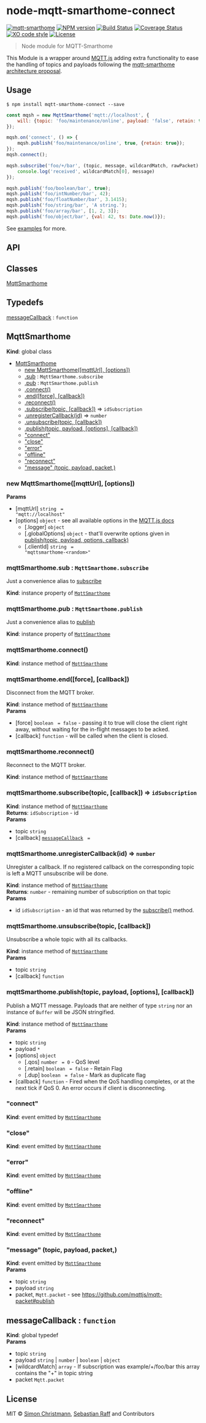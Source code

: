 # node-mqtt-smarthome-connect

[![mqtt-smarthome](https://img.shields.io/badge/mqtt-smarthome-blue.svg)](https://github.com/mqtt-smarthome/mqtt-smarthome)
[![NPM version](https://badge.fury.io/js/mqtt-smarthome-connect.svg)](http://badge.fury.io/js/mqtt-smarthome-connect)
[![Build Status](https://travis-ci.org/dersimn/node-mqtt-smarthome-connect.svg?branch=master)](https://travis-ci.org/dersimn/node-mqtt-smarthome-connect)
[![Coverage Status](https://coveralls.io/repos/github/dersimn/node-mqtt-smarthome-connect/badge.svg?branch=master)](https://coveralls.io/github/dersimn/node-mqtt-smarthome-connect?branch=master)
[![XO code style](https://img.shields.io/badge/code_style-XO-5ed9c7.svg)](https://github.com/sindresorhus/xo)
[![License][mit-badge]][mit-url]

> Node module for MQTT-Smarthome

This Module is a wrapper around [MQTT.js](https://github.com/mqtt.js/mqtt.js) adding extra functionality to ease the 
handling of topics and payloads following the 
[mqtt-smarthome architecture proposal](https://github.com/mqtt-smarthome/mqtt-smarthome). 


## Usage

`$ npm install mqtt-smarthome-connect --save`

```javascript
const mqsh = new MqttSmarthome('mqtt://localhost', {
    will: {topic: 'foo/maintenance/online', payload: 'false', retain: true}
});

mqsh.on('connect', () => {
    mqsh.publish('foo/maintenance/online', true, {retain: true});
});
mqsh.connect();

mqsh.subscribe('foo/+/bar', (topic, message, wildcardMatch, rawPacket) => {
    console.log('received', wildcardMatch[0], message)
});

mqsh.publish('foo/boolean/bar', true);
mqsh.publish('foo/intNumber/bar', 42);
mqsh.publish('foo/floatNumber/bar', 3.1415);
mqsh.publish('foo/string/bar', 'A string.');
mqsh.publish('foo/array/bar', [1, 2, 3]);
mqsh.publish('foo/object/bar', {val: 42, ts: Date.now()});
```

See [examples](/examples) for more.

## API

## Classes

<dl>
<dt><a href="#MqttSmarthome">MqttSmarthome</a></dt>
<dd></dd>
</dl>

## Typedefs

<dl>
<dt><a href="#messageCallback">messageCallback</a> : <code>function</code></dt>
<dd></dd>
</dl>

<a name="MqttSmarthome"></a>

## MqttSmarthome
**Kind**: global class  

* [MqttSmarthome](#MqttSmarthome)
    * [new MqttSmarthome([mqttUrl], [options])](#new_MqttSmarthome_new)
    * [.sub](#MqttSmarthome+sub) : <code>MqttSmarthome.subscribe</code>
    * [.pub](#MqttSmarthome+pub) : <code>MqttSmarthome.publish</code>
    * [.connect()](#MqttSmarthome+connect)
    * [.end([force], [callback])](#MqttSmarthome+end)
    * [.reconnect()](#MqttSmarthome+reconnect)
    * [.subscribe(topic, [callback])](#MqttSmarthome+subscribe) ⇒ <code>idSubscription</code>
    * [.unregisterCallback(id)](#MqttSmarthome+unregisterCallback) ⇒ <code>number</code>
    * [.unsubscribe(topic, [callback])](#MqttSmarthome+unsubscribe)
    * [.publish(topic, payload, [options], [callback])](#MqttSmarthome+publish)
    * ["connect"](#MqttSmarthome+event_connect)
    * ["close"](#MqttSmarthome+event_close)
    * ["error"](#MqttSmarthome+event_error)
    * ["offline"](#MqttSmarthome+event_offline)
    * ["reconnect"](#MqttSmarthome+event_reconnect)
    * ["message" (topic, payload, packet,)](#MqttSmarthome+event_message)

<a name="new_MqttSmarthome_new"></a>

### new MqttSmarthome([mqttUrl], [options])
**Params**

- [mqttUrl] <code>string</code> <code> = &quot;mqtt://localhost&quot;</code>
- [options] <code>object</code> - see all available options in the [MQTT.js docs](https://github.com/mqttjs/MQTT.js#client)
    - [.logger] <code>object</code>
    - [.globalOptions] <code>object</code> - that'll overwrite options given in [publish(topic, payload, options, callback)](#MqttSmarthome+publish)
    - [.clientId] <code>string</code> <code> = &quot;mqttsmarthome-&lt;random&gt;&quot;</code>

<a name="MqttSmarthome+sub"></a>

### mqttSmarthome.sub : <code>MqttSmarthome.subscribe</code>
Just a convenience alias to [subscribe](#MqttSmarthome+subscribe)

**Kind**: instance property of [<code>MqttSmarthome</code>](#MqttSmarthome)  
<a name="MqttSmarthome+pub"></a>

### mqttSmarthome.pub : <code>MqttSmarthome.publish</code>
Just a convenience alias to [publish](#MqttSmarthome+publish)

**Kind**: instance property of [<code>MqttSmarthome</code>](#MqttSmarthome)  
<a name="MqttSmarthome+connect"></a>

### mqttSmarthome.connect()
**Kind**: instance method of [<code>MqttSmarthome</code>](#MqttSmarthome)  
<a name="MqttSmarthome+end"></a>

### mqttSmarthome.end([force], [callback])
Disconnect from the MQTT broker.

**Kind**: instance method of [<code>MqttSmarthome</code>](#MqttSmarthome)  
**Params**

- [force] <code>boolean</code> <code> = false</code> - passing it to true will close the client right away, without waiting for the in-flight messages to be acked.
- [callback] <code>function</code> - will be called when the client is closed.

<a name="MqttSmarthome+reconnect"></a>

### mqttSmarthome.reconnect()
Reconnect to the MQTT broker.

**Kind**: instance method of [<code>MqttSmarthome</code>](#MqttSmarthome)  
<a name="MqttSmarthome+subscribe"></a>

### mqttSmarthome.subscribe(topic, [callback]) ⇒ <code>idSubscription</code>
**Kind**: instance method of [<code>MqttSmarthome</code>](#MqttSmarthome)  
**Returns**: <code>idSubscription</code> - id  
**Params**

- topic <code>string</code>
- [callback] [<code>messageCallback</code>](#messageCallback) <code> = </code>

<a name="MqttSmarthome+unregisterCallback"></a>

### mqttSmarthome.unregisterCallback(id) ⇒ <code>number</code>
Unregister a callback. If no registered callback on the corresponding topic is left a MQTT unsubscribe will be
done.

**Kind**: instance method of [<code>MqttSmarthome</code>](#MqttSmarthome)  
**Returns**: <code>number</code> - remaining number of subscription on that topic  
**Params**

- id <code>idSubscription</code> - an id that was returned by the [subscribe()](#MqttSmarthome+subscribe) method.

<a name="MqttSmarthome+unsubscribe"></a>

### mqttSmarthome.unsubscribe(topic, [callback])
Unsubscribe a whole topic with all its callbacks.

**Kind**: instance method of [<code>MqttSmarthome</code>](#MqttSmarthome)  
**Params**

- topic <code>string</code>
- [callback] <code>function</code>

<a name="MqttSmarthome+publish"></a>

### mqttSmarthome.publish(topic, payload, [options], [callback])
Publish a MQTT message. Payloads that are neither of type `string` nor an instance of `Buffer` will be JSON
stringified.

**Kind**: instance method of [<code>MqttSmarthome</code>](#MqttSmarthome)  
**Params**

- topic <code>string</code>
- payload <code>\*</code>
- [options] <code>object</code>
    - [.qos] <code>number</code> <code> = 0</code> - QoS level
    - [.retain] <code>boolean</code> <code> = false</code> - Retain Flag
    - [.dup] <code>boolean</code> <code> = false</code> - Mark as duplicate flag
- [callback] <code>function</code> - Fired when the QoS handling completes, or at the next tick if QoS 0. An error occurs if client is disconnecting.

<a name="MqttSmarthome+event_connect"></a>

### "connect"
**Kind**: event emitted by [<code>MqttSmarthome</code>](#MqttSmarthome)  
<a name="MqttSmarthome+event_close"></a>

### "close"
**Kind**: event emitted by [<code>MqttSmarthome</code>](#MqttSmarthome)  
<a name="MqttSmarthome+event_error"></a>

### "error"
**Kind**: event emitted by [<code>MqttSmarthome</code>](#MqttSmarthome)  
<a name="MqttSmarthome+event_offline"></a>

### "offline"
**Kind**: event emitted by [<code>MqttSmarthome</code>](#MqttSmarthome)  
<a name="MqttSmarthome+event_reconnect"></a>

### "reconnect"
**Kind**: event emitted by [<code>MqttSmarthome</code>](#MqttSmarthome)  
<a name="MqttSmarthome+event_message"></a>

### "message" (topic, payload, packet,)
**Kind**: event emitted by [<code>MqttSmarthome</code>](#MqttSmarthome)  
**Params**

- topic <code>string</code>
- payload <code>string</code>
- packet, <code>Mqtt.packet</code> - see https://github.com/mqttjs/mqtt-packet#publish

<a name="messageCallback"></a>

## messageCallback : <code>function</code>
**Kind**: global typedef  
**Params**

- topic <code>string</code>
- payload <code>string</code> | <code>number</code> | <code>boolean</code> | <code>object</code>
- [wildcardMatch] <code>array</code> - If subscription was example/+/foo/bar this array contains the "+" in topic string
- packet <code>Mqtt.packet</code>


## License

MIT © [Simon Christmann](https://github.com/dersimn), [Sebastian Raff](https://github.com/hobbyquaker) and Contributors

[mit-badge]: https://img.shields.io/badge/License-MIT-blue.svg?style=flat
[mit-url]: LICENSE
